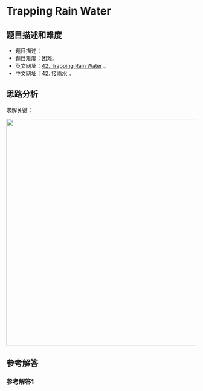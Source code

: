 # Trapping Rain Water

## 题目描述和难度
+ 题目描述：
+ 题目难度：困难。
+ 英文网址：[42. Trapping Rain Water](https://leetcode.com/problems/trapping-rain-water/description/)  。
+ 中文网址：[42. 接雨水](https://leetcode-cn.com/problems/trapping-rain-water/description/)  。
## 思路分析
求解关键：

<img src="https://liweiwei1419.github.io/images/leetcode-solution/" width="600">

## 参考解答
### 参考解答1

```java

```
